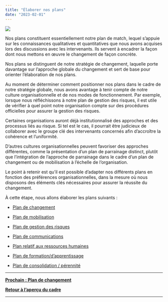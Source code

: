 ```yaml
---
title: "Élaborer nos plans"
date: "2023-02-01"
---
```


![](images/Strategizing.png)

Nos plans constituent essentiellement notre plan de match, lequel s’appuie sur les connaissances qualitatives et quantitatives que nous avons acquises lors des discussions avec les intervenants. Ils servent à encadrer la façon dont nous mettons en œuvre le changement de façon concrète.

Nos plans se distinguent de notre stratégie de changement, laquelle porte davantage sur l’approche globale du changement et sert de base pour orienter l’élaboration de nos plans.

Au moment de déterminer comment positionner nos plans dans le cadre de notre stratégie globale, nous avons avantage à tenir compte de notre culture organisationnelle et de nos modes de fonctionnement. Par exemple, lorsque nous réfléchissons à notre plan de gestion des risques, il est utile de vérifier à quel point notre organisation compte sur des procédures officielles pour assurer la gestion des risques.

Certaines organisations auront déjà institutionnalisé des approches et des processus liés au risque. Si tel est le cas, il pourrait être judicieux de collaborer avec le groupe clé des intervenants concernés afin d’accroître la cohérence et l’uniformité.

D’autres cultures organisationnelles peuvent favoriser des approches différentes, comme la présentation d’un plan de parrainage distinct, plutôt que l’intégration de l’approche de parrainage dans le cadre d’un plan de changement ou de mobilisation à l’échelle de l’organisation.

Le point à retenir est qu’il est possible d’adapter nos différents plans en fonction des préférences organisationnelles, dans la mesure où nous disposons des éléments clés nécessaires pour assurer la réussite du changement.

À cette étape, nous allons élaborer les plans suivants :

- [Plan de changement](https://articles.alpha.canada.ca/framework-for-leading-change/fr/plan-de-changement/)

- [Plan de mobilisation](https://articles.alpha.canada.ca/framework-for-leading-change/fr/plan-de-mobilisation/)

- [Plan de gestion des risques](https://articles.alpha.canada.ca/framework-for-leading-change/fr/plan-de-gestion-des-risques/)

- [Plan de communications](https://articles.alpha.canada.ca/framework-for-leading-change/fr/plan-de-communication/)

- [Plan relatif aux ressources humaines](https://articles.alpha.canada.ca/framework-for-leading-change/fr/plan-relatif-aux-ressources-humaines/)

- [Plan de formation/d’apprentissage](https://articles.alpha.canada.ca/framework-for-leading-change/fr/plan-de-formation-dapprentissage/)

- [Plan de consolidation / pérennité](https://articles.alpha.canada.ca/framework-for-leading-change/fr/plan-de-consolidation-perennite/)

* * *

[**Prochain : Plan de changement**](https://articles.alpha.canada.ca/tpsgc-pwgsc-framework-for-leading-change/fr/plan-de-changement/)

[**Retour à l’aperçu du cadre**](https://articles.alpha.canada.ca/framework-for-leading-change/fr/un-cadre-pour-diriger-le-changement/)

* * *
